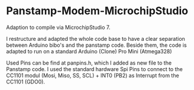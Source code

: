 # Panstamp-Modem-MicrochipStudio

 Adaption to compile via MicrochipStudio 7. 
 
 I restructure and adapted the whole code base to have a clear separation between Arduino bibo's and the panstamp code. 
 Beside them, the code is adapted to run on a standard Arduino (Clone) Pro Mini (Atmega328)
 
 Used Pins can be find at panpins.h, which I added as new file to the Panstamp code.
 I used the standard hardware Spi Pins to connect to the CC1101 modul (Mosi, Miso, SS, SCL) + INT0 (PB2) as Interrupt from the CC1101 (GDO0).
 
